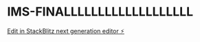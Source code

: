 # IMS-FINALLLLLLLLLLLLLLLLLLL

[Edit in StackBlitz next generation editor ⚡️](https://stackblitz.com/~/github.com/toprmrproducer/IMS-FINALLLLLLLLLLLLLLLLLLL)